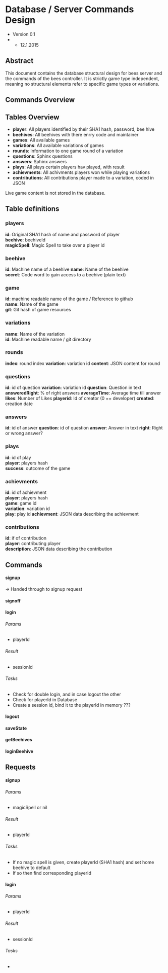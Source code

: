 # Database / Server Commands Design
* Version 0.1
* * 12.1.2015

## Abstract

This document contains the database structural design for bees server and the commands of the bees controller. It is strictly game type independent, meaning no structural elements refer to specific game types or variations.  

## Commands Overview

## Tables Overview
* **player**: All players identified by their SHA1 hash, password, bee hive
* **beehives**: All beehives with there enrry code and maintainer
* **games**: All available games
* **variations**: All available variations of games
* **rounds**: Information to one game round of a variation
* **questions**: Sphinx questions
* **answers**: Sphinx answers
* **plays**: All plays certain players hav played, with result
* **achievments**: All achivments players won while playing variations
* **contributions**: All contributions player made to a variation, coded in JSON

Live game content is not stored in the database.   

## Table definitions

### players
**id**: Original SHA1 hash of name and password of player  
**beehive**: beehiveId  
**magicSpell**: Magic Spell to take over a player id

### beehive
**id**: Machine name of a beehive
**name**: Name of the beehive  
**secret**: Code word to gain access to a beehive (plain text)  

### game
**id**: machine readable name of the game / Reference to github   
**name**: Name of the game  
**git**: Git hash of game resources   

### variations
**name**: Name of the variation  
**id**: Machine readable name / git directory 

### rounds
**index**: round index
**variation**: variation id
**content**: JSON content for round

### questions
**id**: id of question
**variation**: variation id
**question**: Question in text
**answeredRight**: % of right answers
**averageTime**: Average time till answer
**likes**: Number of Likes
**playerid**: Id of creator (0 == developer)
**created**: creation date

### answers 
**id**: id of answer
**question**: id of question
**answer**: Answer in text
**right**: Right or wrong answer?



### plays
**id**: id of play  
**player**: players hash  
**success**: outcome of the game

### achievments
**id**: id of achievment  
**player**: players hash  
**game**: game id  
**variation**: variation id  
**play**: play id
**achievment**: JSON data describing the achievment  

### contributions
**id**: if of contribution  
**player**: contributing player  
**description**: JSON data describing the contribution  

## Commands
#### signup
-> Handed through to signup request
#### signoff

#### login
###### Params
* playerId

###### Result  
* sessionId

###### Tasks
* Check for double login, and in case logout the other 
* Check for playerId in Database
* Create a session id, bind it to the playerId in memory ???

#### logout
#### saveState
#### getBeehives
#### loginBeehive

## Requests
#### signup
###### Params  
* magicSpell or nil

###### Result
* playerId

###### Tasks
* If no magic spell is given, create playerId (SHA1 hash) and set home beehive to default
* If so then find corresponding playerId

#### login
###### Params
* playerId

###### Result  
* sessionId

###### Tasks
* 
